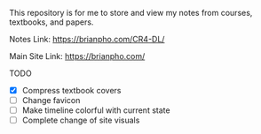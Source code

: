 This repository is for me to store and view my notes from courses, textbooks, and papers.

Notes Link: https://brianpho.com/CR4-DL/

Main Site Link: https://brianpho.com/

TODO
- [x] Compress textbook covers
- [ ] Change favicon
- [ ] Make timeline colorful with current state
- [ ] Complete change of site visuals 
